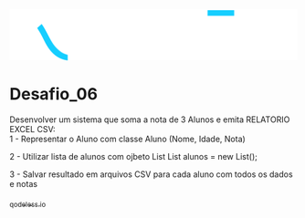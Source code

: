 ![logo](https://github.com/gitqodeless/gitqodeless/blob/main/logo3.png?raw=true)

# Desafio_06
Desenvolver um sistema que soma a nota de 3 Alunos e emita RELATORIO EXCEL CSV: \
1 - Representar o Aluno com classe 
Aluno (Nome, Idade, Nota)

2 - Utilizar lista de alunos com ojbeto List
List<Aluno> alunos = new List<Aluno>();

3 - Salvar resultado em arquivos CSV para cada aluno com todos os dados e notas

 [<sub>qodeless.io<sub>](https://qodeless.io)
